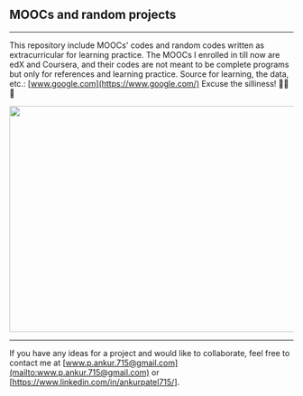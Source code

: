 ## MOOCs and random projects 
---
This repository include MOOCs' codes and random codes written as extracurricular for learning practice. The MOOCs I enrolled in till now are edX and Coursera, and their codes are not meant to be complete programs but only for references and learning practice. Source for learning, the data, etc.: [www.google.com](https://www.google.com/) Excuse the silliness! :see_no_evil::hear_no_evil::speak_no_evil:  
<p align="center">
  <img width="600" height="400" src="https://github.com/ankur715/MOOCs/blob/master/MOOC_poster_mathplourde.jpg"> 
</p>

---
If you have any ideas for a project and would like to collaborate, feel free to contact me at [www.p.ankur.715@gmail.com](mailto:www.p.ankur.715@gmail.com) or [https://www.linkedin.com/in/ankurpatel715/].
